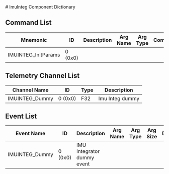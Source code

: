 <title>ImuInteg Component Dictionary</title>
# ImuInteg Component Dictionary


## Command List

|Mnemonic|ID|Description|Arg Name|Arg Type|Comment
|---|---|---|---|---|---|
|IMUINTEG_InitParams|0 (0x0)|| | |   

## Telemetry Channel List

|Channel Name|ID|Type|Description|
|---|---|---|---|
|IMUINTEG_Dummy|0 (0x0)|F32|Imu Integ dummy|

## Event List

|Event Name|ID|Description|Arg Name|Arg Type|Arg Size|Description
|---|---|---|---|---|---|---|
|IMUINTEG_Dummy|0 (0x0)|IMU Integrator dummy event| | | | |
